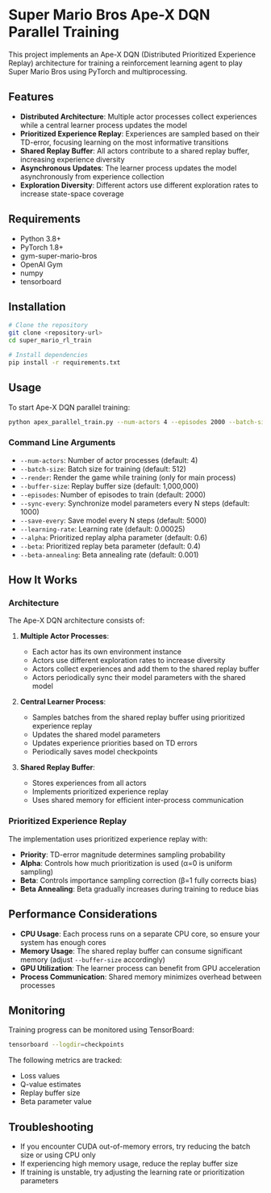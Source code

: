 # Super Mario Bros Ape-X DQN Parallel Training

This project implements an Ape-X DQN (Distributed Prioritized Experience Replay) architecture for training a reinforcement learning agent to play Super Mario Bros using PyTorch and multiprocessing.

## Features

- **Distributed Architecture**: Multiple actor processes collect experiences while a central learner process updates the model
- **Prioritized Experience Replay**: Experiences are sampled based on their TD-error, focusing learning on the most informative transitions
- **Shared Replay Buffer**: All actors contribute to a shared replay buffer, increasing experience diversity
- **Asynchronous Updates**: The learner process updates the model asynchronously from experience collection
- **Exploration Diversity**: Different actors use different exploration rates to increase state-space coverage

## Requirements

- Python 3.8+
- PyTorch 1.8+
- gym-super-mario-bros
- OpenAI Gym
- numpy
- tensorboard

## Installation

```bash
# Clone the repository
git clone <repository-url>
cd super_mario_rl_train

# Install dependencies
pip install -r requirements.txt
```

## Usage

To start Ape-X DQN parallel training:

```bash
python apex_parallel_train.py --num-actors 4 --episodes 2000 --batch-size 512
```

### Command Line Arguments

- `--num-actors`: Number of actor processes (default: 4)
- `--batch-size`: Batch size for training (default: 512)
- `--render`: Render the game while training (only for main process)
- `--buffer-size`: Replay buffer size (default: 1,000,000)
- `--episodes`: Number of episodes to train (default: 2000)
- `--sync-every`: Synchronize model parameters every N steps (default: 1000)
- `--save-every`: Save model every N steps (default: 5000)
- `--learning-rate`: Learning rate (default: 0.00025)
- `--alpha`: Prioritized replay alpha parameter (default: 0.6)
- `--beta`: Prioritized replay beta parameter (default: 0.4)
- `--beta-annealing`: Beta annealing rate (default: 0.001)

## How It Works

### Architecture

The Ape-X DQN architecture consists of:

1. **Multiple Actor Processes**:
   - Each actor has its own environment instance
   - Actors use different exploration rates to increase diversity
   - Actors collect experiences and add them to the shared replay buffer
   - Actors periodically sync their model parameters with the shared model

2. **Central Learner Process**:
   - Samples batches from the shared replay buffer using prioritized experience replay
   - Updates the shared model parameters
   - Updates experience priorities based on TD errors
   - Periodically saves model checkpoints

3. **Shared Replay Buffer**:
   - Stores experiences from all actors
   - Implements prioritized experience replay
   - Uses shared memory for efficient inter-process communication

### Prioritized Experience Replay

The implementation uses prioritized experience replay with:

- **Priority**: TD-error magnitude determines sampling probability
- **Alpha**: Controls how much prioritization is used (α=0 is uniform sampling)
- **Beta**: Controls importance sampling correction (β=1 fully corrects bias)
- **Beta Annealing**: Beta gradually increases during training to reduce bias

## Performance Considerations

- **CPU Usage**: Each process runs on a separate CPU core, so ensure your system has enough cores
- **Memory Usage**: The shared replay buffer can consume significant memory (adjust `--buffer-size` accordingly)
- **GPU Utilization**: The learner process can benefit from GPU acceleration
- **Process Communication**: Shared memory minimizes overhead between processes

## Monitoring

Training progress can be monitored using TensorBoard:

```bash
tensorboard --logdir=checkpoints
```

The following metrics are tracked:
- Loss values
- Q-value estimates
- Replay buffer size
- Beta parameter value

## Troubleshooting

- If you encounter CUDA out-of-memory errors, try reducing the batch size or using CPU only
- If experiencing high memory usage, reduce the replay buffer size
- If training is unstable, try adjusting the learning rate or prioritization parameters 